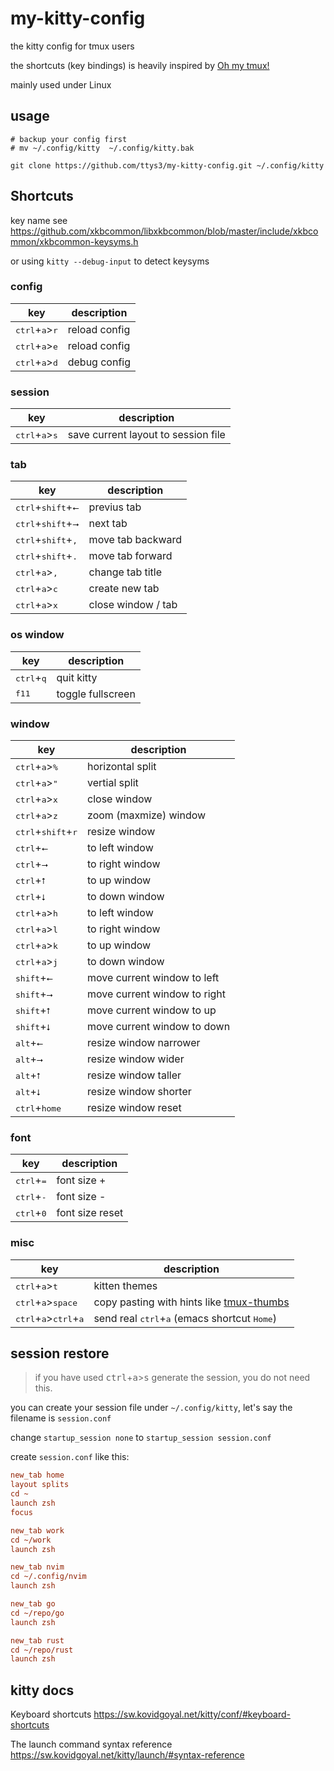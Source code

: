 # my-kitty-config

the kitty config for tmux users

the shortcuts (key bindings) is heavily inspired by [Oh my tmux!](https://github.com/gpakosz/.tmux#bindings)

mainly used under Linux

## usage

```shell
# backup your config first
# mv ~/.config/kitty  ~/.config/kitty.bak

git clone https://github.com/ttys3/my-kitty-config.git ~/.config/kitty
```

## Shortcuts

key name see <https://github.com/xkbcommon/libxkbcommon/blob/master/include/xkbcommon/xkbcommon-keysyms.h>

or using `kitty --debug-input` to detect keysyms

### config

| key                                       | description   |
|-------------------------------------------|---------------|
| <kbd>ctrl</kbd>+<kbd>a</kbd>><kbd>r</kbd> | reload config |
| <kbd>ctrl</kbd>+<kbd>a</kbd>><kbd>e</kbd> | reload config |
| <kbd>ctrl</kbd>+<kbd>a</kbd>><kbd>d</kbd> | debug config  |

### session

| key                                       | description                         |
|-------------------------------------------|-------------------------------------|
| <kbd>ctrl</kbd>+<kbd>a</kbd>><kbd>s</kbd> | save current layout to session file |

### tab

| key                                           | description        |
|-----------------------------------------------|--------------------|
| <kbd>ctrl</kbd>+<kbd>shift</kbd>+<kbd>⭠</kbd> | previus tab        |
| <kbd>ctrl</kbd>+<kbd>shift</kbd>+<kbd>⭢</kbd> | next tab           |
| <kbd>ctrl</kbd>+<kbd>shift</kbd>+<kbd>,</kbd> | move tab backward  |
| <kbd>ctrl</kbd>+<kbd>shift</kbd>+<kbd>.</kbd> | move tab forward   |
| <kbd>ctrl</kbd>+<kbd>a</kbd>><kbd>,</kbd>     | change tab title   |
| <kbd>ctrl</kbd>+<kbd>a</kbd>><kbd>c</kbd>     | create new tab     |
| <kbd>ctrl</kbd>+<kbd>a</kbd>><kbd>x</kbd>     | close window / tab |

### os window

| key                          | description       |
|------------------------------|-------------------|
| <kbd>ctrl</kbd>+<kbd>q</kbd> | quit kitty        |
| <kbd>f11</kbd>               | toggle fullscreen |

### window

| key                                           | description                  |
|-----------------------------------------------|------------------------------|
| <kbd>ctrl</kbd>+<kbd>a</kbd>><kbd>%</kbd>     | horizontal split             |
| <kbd>ctrl</kbd>+<kbd>a</kbd>><kbd>"</kbd>     | vertial split                |
| <kbd>ctrl</kbd>+<kbd>a</kbd>><kbd>x</kbd>     | close window                 |
| <kbd>ctrl</kbd>+<kbd>a</kbd>><kbd>z</kbd>     | zoom (maxmize) window        |
| <kbd>ctrl</kbd>+<kbd>shift</kbd>+<kbd>r</kbd> | resize window                |
| <kbd>ctrl</kbd>+<kbd>⭠</kbd>                  | to left window               |
| <kbd>ctrl</kbd>+<kbd>⭢</kbd>                  | to right window              |
| <kbd>ctrl</kbd>+<kbd>⭡</kbd>                  | to up window                 |
| <kbd>ctrl</kbd>+<kbd>⭣</kbd>                  | to down window               |
| <kbd>ctrl</kbd>+<kbd>a</kbd>><kbd>h</kbd>     | to left window               |
| <kbd>ctrl</kbd>+<kbd>a</kbd>><kbd>l</kbd>     | to right window              |
| <kbd>ctrl</kbd>+<kbd>a</kbd>><kbd>k</kbd>     | to up window                 |
| <kbd>ctrl</kbd>+<kbd>a</kbd>><kbd>j</kbd>     | to down window               |
| <kbd>shift</kbd>+<kbd>⭠</kbd>                 | move current window to left  |
| <kbd>shift</kbd>+<kbd>⭢</kbd>                 | move current window to right |
| <kbd>shift</kbd>+<kbd>⭡</kbd>                 | move current window to up    |
| <kbd>shift</kbd>+<kbd>⭣</kbd>                 | move current window to down  |
| <kbd>alt</kbd>+<kbd>⭠</kbd>                   | resize window narrower       |
| <kbd>alt</kbd>+<kbd>⭢</kbd>                   | resize window wider          |
| <kbd>alt</kbd>+<kbd>⭡</kbd>                   | resize window taller         |
| <kbd>alt</kbd>+<kbd>⭣</kbd>                   | resize window shorter        |
| <kbd>ctrl</kbd>+<kbd>home</kbd>               | resize window reset          |

### font

| key                          | description     |
|------------------------------|-----------------|
| <kbd>ctrl</kbd>+<kbd>=</kbd> | font size +     |
| <kbd>ctrl</kbd>+<kbd>-</kbd> | font size -     |
| <kbd>ctrl</kbd>+<kbd>0</kbd> | font size reset |

### misc

| key                                                       | description                                                                          |
|-----------------------------------------------------------|--------------------------------------------------------------------------------------|
| <kbd>ctrl</kbd>+<kbd>a</kbd>><kbd>t</kbd>                 | kitten themes                                                                        |
| <kbd>ctrl</kbd>+<kbd>a</kbd>><kbd>space</kbd>             | copy pasting with hints like [tmux-thumbs](https://github.com/fcsonline/tmux-thumbs) |
| <kbd>ctrl</kbd>+<kbd>a</kbd>><kbd>ctrl</kbd>+<kbd>a</kbd> | send real <kbd>ctrl</kbd>+<kbd>a</kbd> (emacs shortcut <kbd>Home</kbd>)              |

## session restore

> if you have used <kbd>ctrl</kbd>+<kbd>a</kbd>><kbd>s</kbd> generate the session, you do not need this.

you can create your session file under `~/.config/kitty`, let's say the filename is `session.conf`

change `startup_session none` to `startup_session session.conf`

create `session.conf` like this:

```ini
new_tab home
layout splits
cd ~
launch zsh
focus

new_tab work
cd ~/work
launch zsh

new_tab nvim
cd ~/.config/nvim
launch zsh

new_tab go
cd ~/repo/go
launch zsh

new_tab rust
cd ~/repo/rust
launch zsh
```

## kitty docs

Keyboard shortcuts <https://sw.kovidgoyal.net/kitty/conf/#keyboard-shortcuts>

The launch command syntax reference <https://sw.kovidgoyal.net/kitty/launch/#syntax-reference>
